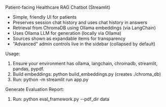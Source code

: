 Patient-facing Healthcare RAG Chatbot (Streamlit)
- Simple, friendly UI for patients
- Preserves session chat history and uses chat history in answers
- Retrieval from ChromaDB using Ollama embeddings (via LangChain)
- Uses Ollama LLM for generation (locally via Ollama)
- Sources shown as expandable items for transparency
- "Advanced" admin controls live in the sidebar (collapsed by default)

Usage:
  1. Ensure your environment has ollama, langchain, chromadb, streamlit, pandas, pypdf.
  2. Build embeddings: python build_embeddings.py (creates ./chroma_db)
  3. Run: python -m streamlit run app.py

Generate Evaluation Report:
  1. Run: python eval_framework.py --pdf_dir data